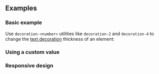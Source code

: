 <ApiTable
  rows=
/>

## Examples

### Basic example

Use `decoration-<number>` utilities like `decoration-2` and `decoration-4` to change the [text decoration](/docs/text-decoration-line) thickness of an element:

### Using a custom value

### Responsive design
